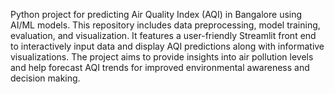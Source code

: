 Python project for predicting Air Quality Index (AQI) in Bangalore using AI/ML models. This repository includes data preprocessing, model training, evaluation, and visualization. It features a user-friendly Streamlit front end to interactively input data and display AQI predictions along with informative visualizations. The project aims to provide insights into air pollution levels and help forecast AQI trends for improved environmental awareness and decision making.
